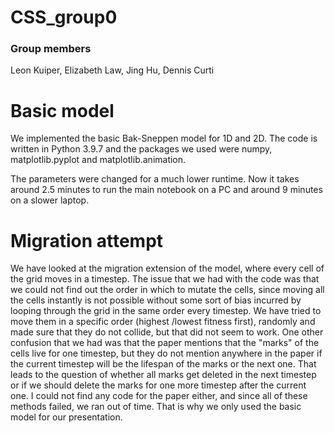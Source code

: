 # CSS_group0

### Group members
Leon Kuiper, Elizabeth Law, Jing Hu, Dennis Curti

# Basic model
We implemented the basic Bak-Sneppen model for 1D and 2D. The code is written in Python 3.9.7 and the packages we used were numpy, matplotlib.pyplot and matplotlib.animation.

The parameters were changed for a much lower runtime. Now it takes around 2.5 minutes to run the main notebook on a PC and around 9 minutes on a slower laptop.

# Migration attempt
We have looked at the migration extension of the model, where every cell of the grid moves in a timestep. The issue that we had with the code was that we could not find out the order in which to mutate the cells, since moving all the cells instantly is not possible without some sort of bias incurred by looping through the grid in the same order every timestep. We have tried to move them in a specific order (highest /lowest fitness first), randomly and made sure that they do not collide, but that did not seem to work. One other confusion that we had was that the paper mentions that the "marks" of the cells live for one timestep, but they do not mention anywhere in the paper if the current timestep will be the lifespan of the marks or the next one. That leads to the question of whether all marks get deleted in the next timestep or if we should delete the marks for one more timestep after the current one. I could not find any code for the paper either, and since all of these methods failed, we ran out of time. That is why we only used the basic model for our presentation.

